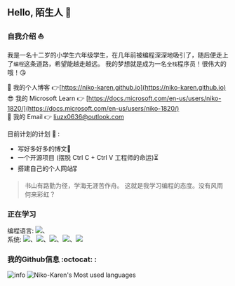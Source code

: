 ## Hello, 陌生人 👋

### 自我介绍 ⛵
我是一名十二岁的小学生六年级学生，在几年前被编程深深地吸引了，随后便走上了`编程`这条道路，希望能越走越远。
我的梦想就是成为一名`全栈`程序员！很伟大的哦！😘

🤔 我的个人博客 👉[https://niko-karen.github.io](https://niko-karen.github.io)<br>
😎 我的 Microsoft Learn 👉 [https://docs.microsoft.com/en-us/users/niko-1820/](https://docs.microsoft.com/en-us/users/niko-1820/)<br>
📧 我的 Email 👉 [liuzx0636@outlook.com](mailto:liuzx0636@outlook.com)

目前计划的计划 🥱 : 
- 写好多好多的博文👻
- 一个开源项目 (摆脱 Ctrl C + Ctrl V 工程师的命运)⏳
- 搭建自己的个人网站🎖️

>书山有路勤为径，学海无涯苦作舟。 这就是我学习编程的态度。没有风雨何来彩虹？

### 正在学习
编程语言: [![](https://img.shields.io/badge/-Java-007396?style=flat-square&logo=java&logoColor=ffffff)](https://reactjs.org/)、
<br>系统: [![](https://img.shields.io/badge/OS-Arch%20Linux-33aadd?style=flat-square&logo=arch-linux&logoColor=blue)](https://www.archlinux.org/)、[![](https://img.shields.io/badge/PC-Windows-33aadd?style=flat-square&logo=windows&logoColor=ffffff)](https://microsoft.com/)、[![](https://img.shields.io/badge/HuaWei-Harmony-f5010c?style=flat-square&logo=huawei&logoColor=red)](https://www.huawei.com/)、[![](https://img.shields.io/badge/Android-V12-f5010c?style=flat-square&logo=android&logoColor=green)](https://developer.android.google.cn/)、[![](https://img.shields.io/badge/ios-V15-f5010c?style=flat-square&logo=apple&logoColor=ffffff)](https://apple.cn/)

### 我的Github信息 :octocat: :
![info](https://github-readme-stats.vercel.app/api?username=Niko-Karen&show_icons=true&theme=radical)
![Niko-Karen's Most used languages](https://github-readme-stats.vercel.app/api/top-langs/?username=Niko-Karen&layout=compact&hide_border=true&langs_count=10)
